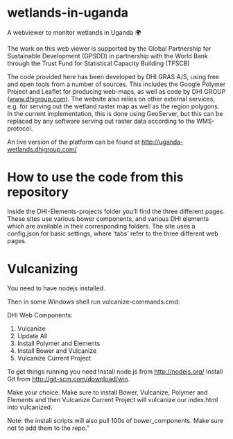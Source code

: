 # wetlands-in-uganda
A webviewer to monitor wetlands in Uganda :earth_africa:

The work on this web viewer is supported by the Global Partnership for Sustainable Development (GPSDD) in partnership with the World Bank through the Trust Fund for Statistical Capacity Building (TFSCB)

The code provided here has been developed by DHI GRAS A/S, using free and open tools from a number of sources. This includes the Google Polymer Project and Leaflet for producing web-maps, as well as code by DHI GROUP (www.dhigroup.com). 
The website also relies on other external services, e.g. for serving out the wetland raster map as well as the region polygons. In the current implementation, this is done using GeoServer, but this can be replaced by any software serving out raster data according to the WMS-protocol. 

An live version of the platform can be found at http://uganda-wetlands.dhigroup.com/

# How to use the code from this repository

Inside the DHI-Elements-projects folder you’ll find the three different pages. These sites use various bower components, and various DHI elements which are available in their corresponding folders. The site uses a config.json for basic settings, where ‘tabs’ refer to the three different web pages. 


# Vulcanizing
You need to have nodejs installed.

Then in some Windows shell run vulcanize-commands.cmd:

DHI Web Components:
1. Vulcanize
2. Update All
3. Install Polymer and Elements
4. Install Bower and Vulcanize
5. Vulcanize Current Project

To get things running you need
   Install node.js from http://nodejs.org/
   Install Git from http://git-scm.com/download/win.

Make your choice.
Make sure to install Bower, Vulcanize, Polymer and Elements and then Vulcanize Current Project will vulcanize our index.html into vulcanized.

Note: the install scripts will also pull 100s of bower_components. Make sure not to add them to the repo.”
